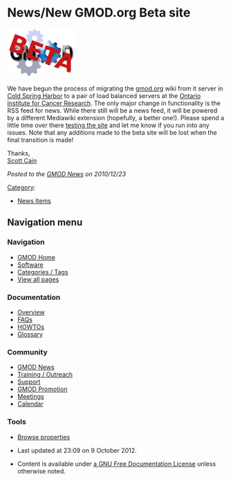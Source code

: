 



<span id="top"></span>




# <span dir="auto">News/New GMOD.org Beta site</span>











<a href="http://gmod-dev.oicr.on.ca/" rel="nofollow"
title="GMOD Beta site"><img
src="https://raw.githubusercontent.com/GMOD/gmod.github.io/main/mediawiki/images/a/a6/Gmod_cogTransparentBeta155.png"
width="155" height="114" alt="GMOD Beta site" /></a>



We have begun the process of migrating the
[gmod.org](../Main_Page "Main Page") wiki from it server in
<a href="http://www.cshl.edu/" class="external text" rel="nofollow">Cold
Spring Harbor</a> to a pair of load balanced servers at the
<a href="http://oicr.on.ca/" class="external text"
rel="nofollow">Ontario Institute for Cancer Research</a>. The only major
change in functionality is the RSS feed for news. While there still will
be a news feed, it will be powered by a different Mediawiki extension
(hopefully, a better one!). Please spend a little time over there
<a href="http://gmod-dev.oicr.on.ca/" class="external text"
rel="nofollow">testing the site</a> and let me know if you run into any
issues. Note that any additions made to the beta site will be lost when
the final transition is made!

Thanks,  
[Scott Cain](../User%3AScott "User%3AScott")

  



*Posted to the [GMOD News](../GMOD_News "GMOD News") on 2010/12/23*






[Category](../Special%3ACategories "Special%3ACategories"):

- [News Items](../Category%3ANews_Items "Category%3ANews Items")






## Navigation menu







<a href="../Main_Page"
style="background-image: url(../../images/GMOD-cogs.png);"
title="Visit the main page"></a>


### Navigation



- <span id="n-GMOD-Home">[GMOD Home](../Main_Page)</span>
- <span id="n-Software">[Software](../GMOD_Components)</span>
- <span id="n-Categories-.2F-Tags">[Categories /
  Tags](../Categories)</span>
- <span id="n-View-all-pages">[View all
  pages](../Special:AllPages)</span>




### Documentation



- <span id="n-Overview">[Overview](../Overview)</span>
- <span id="n-FAQs">[FAQs](../Category%3AFAQ)</span>
- <span id="n-HOWTOs">[HOWTOs](../Category%3AHOWTO)</span>
- <span id="n-Glossary">[Glossary](../Glossary)</span>




### Community



- <span id="n-GMOD-News">[GMOD News](../GMOD_News)</span>
- <span id="n-Training-.2F-Outreach">[Training /
  Outreach](../Training_and_Outreach)</span>
- <span id="n-Support">[Support](../Support)</span>
- <span id="n-GMOD-Promotion">[GMOD Promotion](../GMOD_Promotion)</span>
- <span id="n-Meetings">[Meetings](../Meetings)</span>
- <span id="n-Calendar">[Calendar](../Calendar)</span>




### Tools

- <span id="t-smwbrowselink"><a href="../Special%3ABrowse/News-2FNew_GMOD.org_Beta_site"
  rel="smw-browse">Browse properties</a></span>



- <span id="footer-info-lastmod">Last updated at 23:09 on 9 October
  2012.</span>
<!-- - <span id="footer-info-viewcount">176,661 page views.</span> -->
- <span id="footer-info-copyright">Content is available under
  <a href="http://www.gnu.org/licenses/fdl-1.3.html" class="external"
  rel="nofollow">a GNU Free Documentation License</a> unless otherwise
  noted.</span>

<!-- -->



<!-- -->




